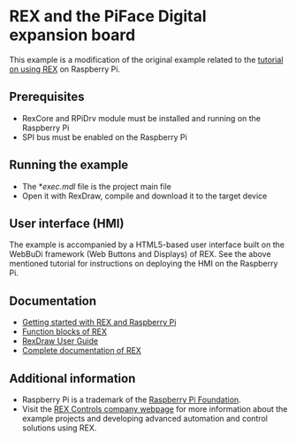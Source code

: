 ﻿REX and the PiFace Digital expansion board
=========================================================

This example is a modification of the original example related to the 
[tutorial on using REX](http://www.rexcontrols.com/articles/getting-started-with-rex-on-raspberry-pi)
on Raspberry Pi.

## Prerequisites ##
- RexCore and RPiDrv module must be installed and running on the Raspberry Pi
- SPI bus must be enabled on the Raspberry Pi

## Running the example ##
- The **exec.mdl* file is the project main file
- Open it with RexDraw, compile and download it to the target device

## User interface (HMI) ##
The example is accompanied by a HTML5-based user interface built on the 
WebBuDi framework (Web Buttons and Displays) of REX. See the 
above mentioned tutorial for instructions on deploying the HMI on the Raspberry 
Pi.
 
## Documentation ##

- [Getting started with REX and Raspberry Pi](https://www.rexcontrols.com/media/2.50.5/doc/ENGLISH/MANUALS/RexGettingStarted/RexGettingStarted_RasPi_ENG.html)
- [Function blocks of REX](https://www.rexcontrols.com/media/2.50.5/doc/ENGLISH/MANUALS/BRef/BRef_ENG.html)
- [RexDraw User Guide](https://www.rexcontrols.com/media/2.50.5/doc/ENGLISH/MANUALS/RexDraw/RexDraw_ENG.html)
- [Complete documentation of REX](http://www.rexcontrols.com/documentation-and-support)

## Additional information ##

- Raspberry Pi is a trademark of the [Raspberry Pi Foundation](http://www.raspberrypi.org).
- Visit the [REX Controls company webpage](http://www.rexcontrols.com) 
for more information about the example projects and developing advanced 
automation and control solutions using REX.
